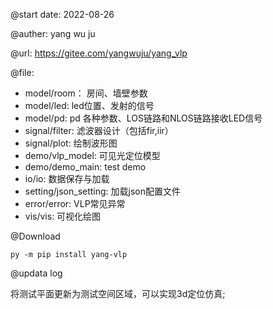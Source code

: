 @start date:  2022-08-26

@auther:  yang wu ju

@url: https://gitee.com/yangwuju/yang_vlp

@file:

- model/room： 房间、墙壁参数
- model/led:  led位置、发射的信号
- model/pd:  pd 各种参数、LOS链路和NLOS链路接收LED信号
- signal/filter:  滤波器设计（包括fir,iir）
- signal/plot: 绘制波形图
- demo/vlp_model: 可见光定位模型
- demo/demo_main: test demo
- io/io: 数据保存与加载
- setting/json_setting: 加载json配置文件
- error/error: VLP常见异常
- vis/vis: 可视化绘图

@Download

```
py -m pip install yang-vlp
```

@updata log

将测试平面更新为测试空间区域，可以实现3d定位仿真;
